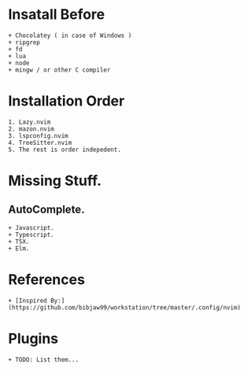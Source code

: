 # Insatall Before
    + Chocolatey ( in case of Windows )
    + ripgrep
    + fd
    + lua
    + node
    + mingw / or other C compiler

# Installation Order
    1. Lazy.nvim
    2. mazon.nvim
    3. lspconfig.nvim
    4. TreeSitter.nvim
    5. The rest is order indepedent.

# Missing Stuff.
## AutoComplete.
    + Javascript.
    + Typescript.
    + TSX.
    + Elm.

# References
    + [Inspired By:](https://github.com/bibjaw99/workstation/tree/master/.config/nvim)

# Plugins
    + TODO: List them...
